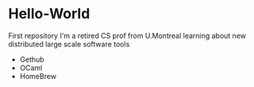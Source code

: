 # Hello-World
First repository 
I'm a retired CS prof from U.Montreal learning about new distributed large scale software tools
  - Gethub
  - OCaml
  - HomeBrew

